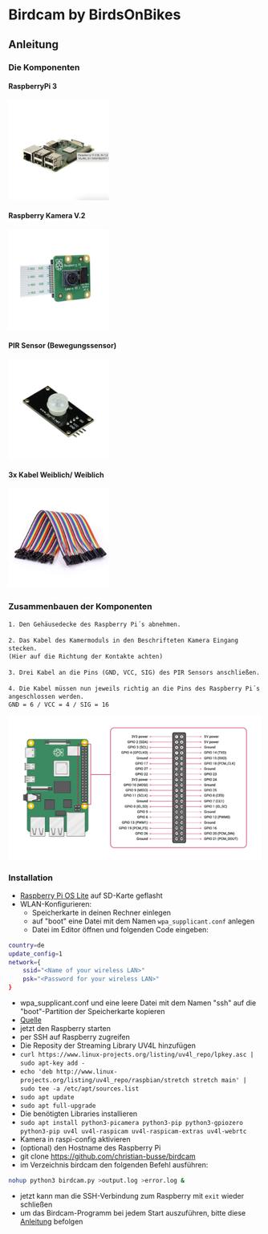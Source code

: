 # Birdcam by BirdsOnBikes
## Anleitung

### Die Komponenten

#### RaspberryPi 3
<img src="assets-README/Raspi.png" width="200">

#### Raspberry Kamera V.2
<img src="assets-README/Kamera.png" width="200">

#### PIR Sensor (Bewegungssensor)
<img src="assets-README/PIRSensor.png" width="200">

#### 3x Kabel Weiblich/ Weiblich
<img src="assets-README/Kabel.png" width="200">

### Zusammenbauen der Komponenten

    1. Den Gehäusedecke des Raspberry Pi´s abnehmen. 

    2. Das Kabel des Kamermoduls in den Beschrifteten Kamera Eingang stecken.
    (Hier auf die Richtung der Kontakte achten)

    3. Drei Kabel an die Pins (GND, VCC, SIG) des PIR Sensors anschließen. 

    4. Die Kabel müssen nun jeweils richtig an die Pins des Raspberry Pi´s angeschlossen werden. 
    GND = 6 / VCC = 4 / SIG = 16

<img src="assets-README/GPIO.png">


### Installation

* [Raspberry Pi OS Lite](https://www.raspberrypi.org/software/operating-systems/#raspberry-pi-os-32-bit) auf SD-Karte geflasht
* WLAN-Konfigurieren:
  * Speicherkarte in deinen Rechner einlegen
  * auf "boot" eine Datei mit dem Namen ``wpa_supplicant.conf`` anlegen
  * Datei im Editor öffnen und folgenden Code eingeben:
```bash ctrl_interface=DIR=/var/run/wpa_supplicant GROUP=netdev
country=de
update_config=1
network={
    ssid="<Name of your wireless LAN>"
    psk="<Password for your wireless LAN>"
}
```
* wpa_supplicant.conf und eine leere Datei mit dem Namen "ssh" auf die "boot"-Partition der Speicherkarte kopieren
* [Quelle](https://www.raspberrypi.org/documentation/configuration/wireless/headless.md)
* jetzt den Raspberry starten
* per SSH auf Raspberry zugreifen
* Die Reposity der Streaming Library UV4L hinzufügen
* `curl https://www.linux-projects.org/listing/uv4l_repo/lpkey.asc | sudo apt-key add -`
* `echo 'deb http://www.linux-projects.org/listing/uv4l_repo/raspbian/stretch stretch main' | sudo tee -a /etc/apt/sources.list`
* `sudo apt update`
* `sudo apt full-upgrade`
* Die benötigten Libraries installieren
* `sudo apt install python3-picamera python3-pip python3-gpiozero python3-pip uv4l uv4l-raspicam uv4l-raspicam-extras uv4l-webrtc`
* Kamera in raspi-config aktivieren
* (optional) den Hostname des Raspberry Pi
* git clone https://github.com/christian-busse/birdcam
* im Verzeichnis birdcam den folgenden Befehl ausführen:
``` bash
nohup python3 birdcam.py >output.log >error.log &
```
* jetzt kann man die SSH-Verbindung zum Raspberry mit ```exit``` wieder schließen
* um das Birdcam-Programm bei jedem Start auszuführen, bitte diese [Anleitung](https://learn.sparkfun.com/tutorials/how-to-run-a-raspberry-pi-program-on-startup/method-1-rclocal) befolgen
